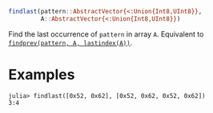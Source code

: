 ```julia
findlast(pattern::AbstractVector{<:Union{Int8,UInt8}},
         A::AbstractVector{<:Union{Int8,UInt8}})
```

Find the last occurrence of `pattern` in array `A`. Equivalent to [`findprev(pattern, A, lastindex(A))`](@ref).

# Examples

```jldoctest
julia> findlast([0x52, 0x62], [0x52, 0x62, 0x52, 0x62])
3:4
```
